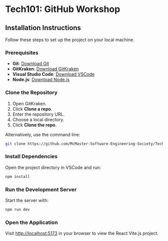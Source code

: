 # Tech101: GitHub Workshop

## Installation Instructions

Follow these steps to set up the project on your local machine.

### Prerequisites

- **Git**: [Download Git](https://git-scm.com/downloads)
- **GitKraken**: [Download GitKraken](https://www.gitkraken.com/download)
- **Visual Studio Code**: [Download VSCode](https://code.visualstudio.com/download)
- **Node.js**: [Download Node.js](https://nodejs.org/en/download)

### Clone the Repository

1. Open GitKraken.
2. Click **Clone a repo**.
3. Enter the repository URL.
4. Choose a local directory.
5. Click **Clone the repo**.

Alternatively, use the command line:

```bash
git clone https://github.com/McMaster-Software-Engineering-Society/Tech101-GitHub-Workshop.git
```

### Install Dependencies

Open the project directory in VSCode and run:

```bash
npm install
```

### Run the Development Server

Start the server with:

```bash
npm run dev
```

### Open the Application

Visit [http://localhost:5173](http://localhost:5173) in your browser to view the React Vite.js project.

